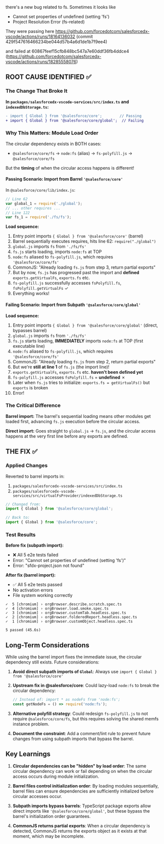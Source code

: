 there's a new bug related to fs. Sometimes it looks like

- Cannot set properties of undefined (setting 'fs')
- Project Resolution Error (fs-related)

They were passing here
https://github.com/forcedotcom/salesforcedx-vscode/actions/runs/18164136032 (commit 429f547616466234be044d57b4a6d1de1b7f9ee4)

and failed at 60867feef15cfb848bc547a7e60ddf36fb4ddce4 (https://github.com/forcedotcom/salesforcedx-vscode/actions/runs/18285558076)

## ROOT CAUSE IDENTIFIED ✅

### The Change That Broke It

**In `packages/salesforcedx-vscode-services/src/index.ts` and `indexedDbStorage.ts`:**

```diff
- import { Global } from '@salesforce/core';        // Passing
+ import { Global } from '@salesforce/core/global';  // Failing
```

### Why This Matters: Module Load Order

The circular dependency exists in BOTH cases:

- `@salesforce/core/fs` → `node:fs` (alias) → `fs-polyfill.js` → `@salesforce/core/fs`

But the **timing** of when the circular access happens is different!

#### Passing Scenario: Import from Barrel `'@salesforce/core'`

In `@salesforce/core/lib/index.js`:

```javascript
// Line 62
var global_1 = require('./global');
// ... other requires ...
// Line 122
var fs_1 = require('./fs/fs');
```

**Load sequence:**

1. Entry point imports `{ Global } from '@salesforce/core'` (barrel)
2. Barrel sequentially executes requires, hits line 62: `require("./global")`
3. `global.js` imports `fs` from `'./fs/fs'`
4. `fs.js` starts loading, imports `node:fs` at TOP
5. `node:fs` aliased to `fs-polyfill.js`, which requires `'@salesforce/core/fs'`
6. CommonJS: "Already loading `fs.js` from step 3, return partial exports"
7. But by now, `fs.js` has progressed past the import and **defined** `exports.getVirtualFs`, `exports.fs` etc.
8. `fs-polyfill.js` successfully accesses `fsPolyfill.fs`, `fsPolyfill.getVirtualFs` ✓
9. Everything works!

#### Failing Scenario: Import from Subpath `'@salesforce/core/global'`

**Load sequence:**

1. Entry point imports `{ Global } from '@salesforce/core/global'` (direct, bypasses barrel)
2. `global.js` imports `fs` from `'./fs/fs'`
3. `fs.js` starts loading, **IMMEDIATELY** imports `node:fs` at TOP (first executable line)
4. `node:fs` aliased to `fs-polyfill.js`, which requires `'@salesforce/core/fs'`
5. CommonJS: "Already loading `fs.js` from step 2, return partial exports"
6. But we're **still at line 1** of `fs.js` (the import line)!
7. `exports.getVirtualFs`, `exports.fs` etc. **haven't been defined yet**
8. `fs-polyfill.js` accesses `fsPolyfill.fs` = **undefined** ✗
9. Later when `fs.js` tries to initialize: `exports.fs = getVirtualFs()` but `exports` is broken
10. Error!

### The Critical Difference

**Barrel import:** The barrel's sequential loading means other modules get loaded first, advancing `fs.js` execution before the circular access.

**Direct import:** Goes straight to `global.js` → `fs.js`, and the circular access happens at the very first line before any exports are defined.

## THE FIX ✅

### Applied Changes

Reverted to barrel imports in:

1. `packages/salesforcedx-vscode-services/src/index.ts`
2. `packages/salesforcedx-vscode-services/src/virtualFsProvider/indexedDbStorage.ts`

```typescript
// Changed from:
import { Global } from '@salesforce/core/global';

// Back to:
import { Global } from '@salesforce/core';
```

### Test Results

**Before fix (subpath import):**

- ❌ All 5 e2e tests failed
- Error: "Cannot set properties of undefined (setting 'fs')"
- Error: "sfdx-project.json not found"

**After fix (barrel import):**

- ✅ All 5 e2e tests passed
- No activation errors
- File system working correctly

```
✓  5 [chromium] › orgBrowser.describe.scratch.spec.ts
✓  4 [chromium] › orgBrowser.load.smoke.spec.ts
✓  3 [chromium] › orgBrowser.customTab.headless.spec.ts
✓  2 [chromium] › orgBrowser.folderedReport.headless.spec.ts
✓  1 [chromium] › orgBrowser.customObject.headless.spec.ts

5 passed (45.6s)
```

## Long-Term Considerations

While using the barrel import fixes the immediate issue, the circular dependency still exists. Future considerations:

1. **Avoid direct subpath imports of `Global`**: Always use `import { Global } from '@salesforce/core'`

2. **Upstream fix in @salesforce/core**: Could lazy-load `node:fs` to break the circular dependency:

   ```typescript
   // Instead of: import * as nodeFs from 'node:fs';
   const getNodeFs = () => require('node:fs');
   ```

3. **Alternative polyfill strategy**: Could redesign `fs-polyfill.js` to not require `@salesforce/core/fs`, but this requires solving the shared memfs instance problem.

4. **Document the constraint**: Add a comment/lint rule to prevent future changes from using subpath imports that bypass the barrel.

## Key Learnings

1. **Circular dependencies can be "hidden" by load order**: The same circular dependency can work or fail depending on when the circular access occurs during module initialization.

2. **Barrel files control initialization order**: By loading modules sequentially, barrel files can ensure dependencies are sufficiently initialized before circular accesses occur.

3. **Subpath imports bypass barrels**: TypeScript package exports allow direct imports like `'@salesforce/core/global'`, but these bypass the barrel's initialization order guarantees.

4. **CommonJS returns partial exports**: When a circular dependency is detected, CommonJS returns the exports object as it exists at that moment, which may be incomplete.
